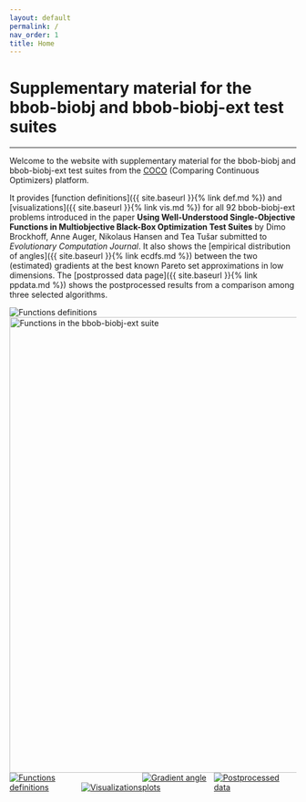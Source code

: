 ```yaml
---
layout: default
permalink: /
nav_order: 1
title: Home
---
```


# Supplementary material for the bbob-biobj and bbob-biobj-ext test suites  #
---
<link rel="stylesheet" href="{{ '/assets/css/custom.css' | relative_url }}"/>

Welcome to the website with supplementary material for the bbob-biobj and bbob-biobj-ext test suites from the [COCO](https://github.com/numbbo/coco) (Comparing Continuous Optimizers) platform. 

It provides [function definitions]({{ site.baseurl }}{% link def.md %}) and [visualizations]({{ site.baseurl }}{% link vis.md %}) for all 92 bbob-biobj-ext problems introduced in the paper <strong>Using Well-Understood Single-Objective Functions in Multiobjective Black-Box Optimization Test Suites</strong> by   Dimo Brockhoff, Anne Auger, Nikolaus Hansen and Tea Tušar submitted to <cite>Evolutionary Computation Journal</cite>. It also shows the [empirical distribution of angles]({{ site.baseurl }}{% link ecdfs.md %}) between the two (estimated) gradients at the best known Pareto set approximations in low dimensions. The [postprossed data page]({{ site.baseurl }}{% link ppdata.md %}) shows the postprocessed results from a comparison among three selected algorithms.

<img src="../assets/img/button-def.png" alt="Functions definitions">

<img src="../assets/img/bbob-biobj-ext.png" alt="Functions in the bbob-biobj-ext suite" width="800">

<div width="100%">
<a href="{{ site.baseurl }}{% link def.md %}"><img src="../assets/img/button-def.png" alt="Functions definitions" style="max-width: 25%; height: auto;"></a><a href="{{ site.baseurl }}{% link vis.md %}"><img src="../assets/img/button-vis.png" alt="Visualizations" style="max-width: 25%; height: auto;"></a><a href="{{ site.baseurl }}{% link ecdfs.md %}"><img src="../assets/img/button-ecdfs.png" alt="Gradient angle plots" style="max-width: 25%; height: auto;"></a><a href="{{ site.baseurl }}{% link ppdata.md %}"><img src="../assets/img/button-ppdata.png" alt="Postprocessed data" style="max-width: 25%; height: auto;"></a>
</div>
